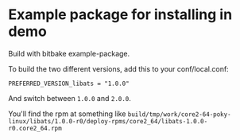 # Example package for installing in demo

Build with bitbake example-package.

To build the two different versions, add this to your conf/local.conf:

```
PREFERRED_VERSION_libats = "1.0.0"
```

And switch between `1.0.0` and `2.0.0`.

You'll find the rpm at something like `build/tmp/work/core2-64-poky-linux/libats/1.0.0-r0/deploy-rpms/core2_64/libats-1.0.0-r0.core2_64.rpm`

